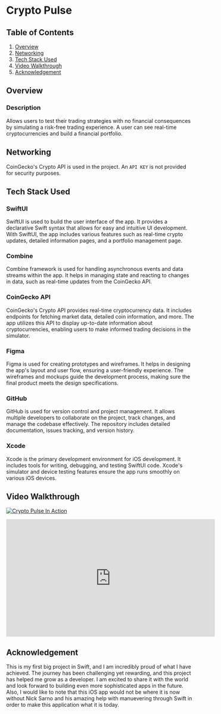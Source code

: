 # Crypto Pulse

## Table of Contents

1. [Overview](#Overview)
2. [Networking](#Networking)
3. [Tech Stack Used](#Tech-Stack-Used)
4. [Video Walkthrough](#Video-Walkthrough)
5. [Acknowledgement](#Acknowledgement)


## Overview

### Description

Allows users to test their trading strategies with no financial consequences by simulating a risk-free trading experience. A user can see real-time cryptocurrencies and build a financial portfolio.

## Networking

CoinGecko's Crypto API is used in the project. An `API KEY` is not provided for security purposes.

## Tech Stack Used

### SwiftUI

SwiftUI is used to build the user interface of the app. It provides a declarative Swift syntax that allows for easy and intuitive UI development. With SwiftUI, the app includes various features such as real-time crypto updates, detailed information pages, and a portfolio management page.

### Combine

Combine framework is used for handling asynchronous events and data streams within the app. It helps in managing state and reacting to changes in data, such as real-time updates from the CoinGecko API.

### CoinGecko API

CoinGecko's Crypto API provides real-time cryptocurrency data. It includes endpoints for fetching market data, detailed coin information, and more. The app utilizes this API to display up-to-date information about cryptocurrencies, enabling users to make informed trading decisions in the simulator.

### Figma

Figma is used for creating prototypes and wireframes. It helps in designing the app's layout and user flow, ensuring a user-friendly experience. The wireframes and mockups guide the development process, making sure the final product meets the design specifications.

### GitHub

GitHub is used for version control and project management. It allows multiple developers to collaborate on the project, track changes, and manage the codebase effectively. The repository includes detailed documentation, issues tracking, and version history.

### Xcode

Xcode is the primary development environment for iOS development. It includes tools for writing, debugging, and testing SwiftUI code. Xcode's simulator and device testing features ensure the app runs smoothly on various iOS devices.

## Video Walkthrough

[![Crypto Pulse In Action](https://img.youtube.com/vi/BgZcow7uSoY/0.jpg)](https://www.youtube.com/watch?v=BgZcow7uSoY)

<iframe width="560" height="315" src="https://www.youtube.com/embed/BgZcow7uSoY" frameborder="0" allow="accelerometer; autoplay; encrypted-media; gyroscope; picture-in-picture" allowfullscreen></iframe>


## Acknowledgement

This is my first big project in Swift, and I am incredibly proud of what I have achieved. The journey has been challenging yet rewarding, and this project has helped me grow as a developer. I am excited to share it with the world and look forward to building even more sophisticated apps in the future. Also, I would like to note that this iOS app would not be where it is now without Nick Sarno and his amazing help with manuevering through Swift in order to make this application what it is today.
